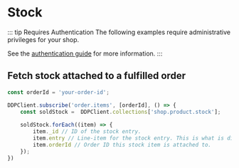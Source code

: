 # Stock

::: tip Requires Authentication
The following examples require administrative privileges for your shop.

See the [authentication guide](/guide/authentication.md) for more information.
:::

## Fetch stock attached to a fulfilled order
```js
const orderId = 'your-order-id';

DDPClient.subscribe('order.items', [orderId], () => {
    const soldStock =  DDPClient.collections['shop.product.stock'];
    
    soldStock.forEach((item) => {
        item._id // ID of the stock entry.
        item.entry // Line-item for the stock entry. This is what is displayed to the customer.
        item.orderId // Order ID this stock item is attached to.
    });
})
```